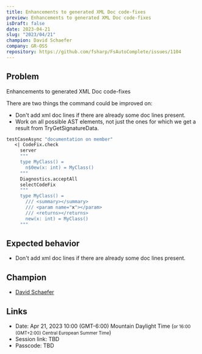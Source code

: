 ```yaml
---
title: Enhancements to generated XML Doc code-fixes
preview: Enhancements to generated XML Doc code-fixes
isDraft: false
date: 2023-04-21
slug: "2023/04/21"
champion: David Schaefer
company: GR-OSS
repository: https://github.com/fsharp/FsAutoComplete/issues/1104
---
```


## Problem

Enhancements to generated XML Doc code-fixes

There are two things the command could be improved on:

- Don't add xml doc lines if there are already some doc lines present.
- Work on all possible AST elements, not just the ones for which we get a result from TryGetSignatureData.

```fsharp
testCaseAsync "documentation on member"
   <| CodeFix.check
     server
     """
     type MyClass() =
       n$0ew(x: int) = MyClass()
     """
     Diagnostics.acceptAll
     selectCodeFix
     """
     type MyClass() =
       /// <summary></summary>
       /// <param name="x"></param>
       /// <returns></returns>
       new(x: int) = MyClass()
     """
```

## Expected behavior
- Don't add xml doc lines if there are already some doc lines present.

## Champion

- [David Schaefer](https://twitter.com/dawe70704856)

## Links

- Date: Apr 21, 2023 10:00 (GMT-6:00) Mountain Daylight Time (<small>or 16:00 (GMT+2:00) Central European Summer Time</small>)
- Session link: TBD
- Passcode: TBD
